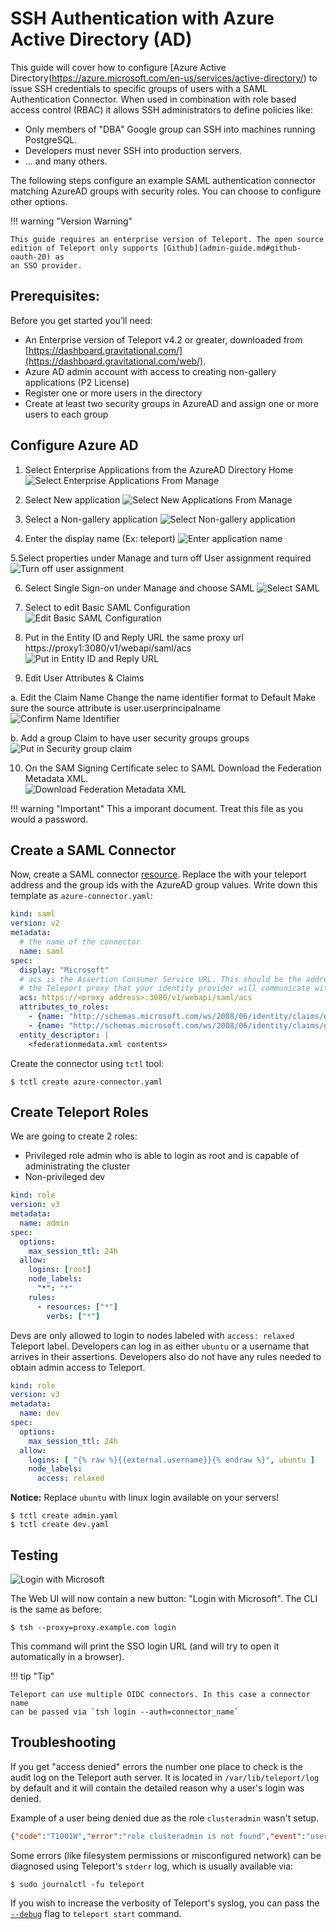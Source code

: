 # SSH Authentication with Azure Active Directory (AD)

This guide will cover how to configure [Azure Active Directory(https://azure.microsoft.com/en-us/services/active-directory/) to issue
SSH credentials to specific groups of users with a SAML Authentication Connector. When used in combination with role
based access control (RBAC) it allows SSH administrators to define policies
like:

* Only members of "DBA" Google group can SSH into machines running PostgreSQL.
* Developers must never SSH into production servers.
* ... and many others.

The following steps configure an example SAML authentication connector matching AzureAD groups with security roles.  You can choose to configure other options.

!!! warning "Version Warning"

    This guide requires an enterprise version of Teleport. The open source
    edition of Teleport only supports [Github](admin-guide.md#github-oauth-20) as
    an SSO provider.

## Prerequisites:

Before you get started you’ll need:

- An Enterprise version of Teleport v4.2 or greater, downloaded from [https://dashboard.gravitational.com/](https://dashboard.gravitational.com/web/). 
- Azure AD admin account with access to creating non-gallery applications (P2 License)
- Register one or more users in the directory
- Create at least two security groups in AzureAD and assign one or more users to each group



## Configure Azure AD

1. Select Enterprise Applications from the AzureAD Directory Home
  ![Select Enterprise Applications From Manage](img/azuread/azuread-1-home.png)
  
2. Select New application
  ![Select New Applications From Manage](img/azuread/azuread-2-newapp.png)
  
3. Select a Non-gallery application
   ![Select Non-gallery application](img/azuread/azuread-3-selectnongalleryapp.png)
   
4. Enter the display name (Ex: teleport)
   ![Enter application name](img/azuread/azuread-4-enterappname.png)
   
5.Select properties under Manage and turn off User assignment required
   ![Turn off user assignment](img/azuread/azuread-5-turnoffuserassign.png)
   
6. Select Single Sign-on under Manage and choose SAML
   ![Select SAML](img/azuread/azuread-6-selectsaml.png)
   
7. Select to edit  Basic SAML Configuration
   ![Edit Basic SAML Configuration](img/azuread/azuread-7-editbasicsaml.png)
   
8. Put in the Entity ID and Reply URL the same proxy url https://proxy1:3080/v1/webapi/saml/acs
   ![Put in Entity ID and Reply URL](img/azuread/azuread-8-entityandreplyurl.png)
   
9. Edit User Attributes & Claims

a. Edit the Claim Name Change the name identifier format to Default Make sure the source attribute is user.userprincipalname
   ![Confirm Name Identifier](img/azuread/azuread-9a-nameidentifier.png)
   
b. Add a group Claim to have user security groups groups
   ![Put in Security group claim](img/azuread/azuread-9b-groupclaim.png)
   
10. On the SAM Signing Certificate selec to SAML Download the Federation Metadata XML.  
   ![Download Federation Metadata XML](img/azuread/azuread-10-fedmeatadataxml.png)

!!! warning "Important"  This a imporant document.  Treat this file as you would a password.

## Create a SAML Connector

Now, create a SAML connector [resource](admin-guide.md#resources).  Replace the <proxy address> with your teleport address and the group ids with the AzureAD group values.
Write down this template as `azure-connector.yaml`:

```yaml
kind: saml
version: v2
metadata:
  # the name of the connector
  name: saml
spec:
  display: "Microsoft"
  # acs is the Assertion Consumer Service URL. This should be the address of
  # the Teleport proxy that your identity provider will communicate with.
  acs: https://<proxy address>:3080/v1/webapi/saml/acs
  attributes_to_roles:
    - {name: "http://schemas.microsoft.com/ws/2008/06/identity/claims/groups", value: "<group id 930210...>", roles: ["admin"]}
    - {name: "http://schemas.microsoft.com/ws/2008/06/identity/claims/groups", value: "<group id 93b110...>", roles: ["dev"]}
  entity_descriptor: |
    <federationmedata.xml contents>
```

Create the connector using `tctl` tool:

```bsh
$ tctl create azure-connector.yaml
```

## Create Teleport Roles

We are going to create 2 roles:

-  Privileged role admin who is able to login as root and is capable of administrating
the cluster
- Non-privileged dev

```yaml
kind: role
version: v3
metadata:
  name: admin
spec:
  options:
    max_session_ttl: 24h
  allow:
    logins: [root]
    node_labels:
      "*": "*"
    rules:
      - resources: ["*"]
        verbs: ["*"]
```

Devs are only allowed to login to nodes labeled with `access: relaxed`
Teleport label. Developers can log in as either `ubuntu` or a username that
arrives in their assertions. Developers also do not have any rules needed to
obtain admin access to Teleport.

```yaml
kind: role
version: v3
metadata:
  name: dev
spec:
  options:
    max_session_ttl: 24h
  allow:
    logins: [ "{% raw %}{{external.username}}{% endraw %}", ubuntu ]
    node_labels:
      access: relaxed
```

**Notice:** Replace `ubuntu` with linux login available on your servers!

```bsh
$ tctl create admin.yaml
$ tctl create dev.yaml
```

## Testing
![Login with Microsoft](img/gsuite/gsuite-7-loginwithgsuite.png)


The Web UI will now contain a new button: "Login with Microsoft". The CLI is
the same as before:

```bsh
$ tsh --proxy=proxy.example.com login
```

This command will print the SSO login URL (and will try to open it
automatically in a browser).

!!! tip "Tip"

    Teleport can use multiple OIDC connectors. In this case a connector name
    can be passed via `tsh login --auth=connector_name`


## Troubleshooting

If you get "access denied" errors the number one place to check is the audit
log on the Teleport auth server. It is located in `/var/lib/teleport/log` by
default and it will contain the detailed reason why a user's login was denied.

Example of a user being denied due as the role `clusteradmin` wasn't setup.
```json
{"code":"T1001W","error":"role clusteradmin is not found","event":"user.login","method":"oidc","success":false,"time":"2019-06-15T19:38:07Z","uid":"cd9e45d0-b68c-43c3-87cf-73c4e0ec37e9"}
```


Some errors (like filesystem permissions or misconfigured network) can be
diagnosed using Teleport's `stderr` log, which is usually available via:

```bsh
$ sudo journalctl -fu teleport
```

If you wish to increase the verbosity of Teleport's syslog, you can pass the
[`--debug`](cli-docs.md#teleport-start) flag to `teleport start` command.
